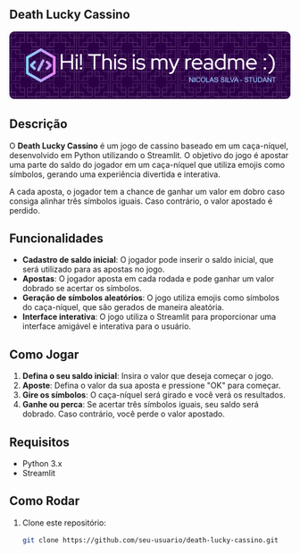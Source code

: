 ## Death Lucky Cassino 

![Logo](https://github.com/nicolassavyi/padrao-readme/blob/main/img/logo.png)

## Descrição

O **Death Lucky Cassino** é um jogo de cassino baseado em um caça-níquel, desenvolvido em Python utilizando o Streamlit. O objetivo do jogo é apostar uma parte do saldo do jogador em um caça-níquel que utiliza emojis como símbolos, gerando uma experiência divertida e interativa. 

A cada aposta, o jogador tem a chance de ganhar um valor em dobro caso consiga alinhar três símbolos iguais. Caso contrário, o valor apostado é perdido.

## Funcionalidades

- **Cadastro de saldo inicial**: O jogador pode inserir o saldo inicial, que será utilizado para as apostas no jogo.
- **Apostas**: O jogador aposta em cada rodada e pode ganhar um valor dobrado se acertar os símbolos.
- **Geração de símbolos aleatórios**: O jogo utiliza emojis como símbolos do caça-níquel, que são gerados de maneira aleatória.
- **Interface interativa**: O jogo utiliza o Streamlit para proporcionar uma interface amigável e interativa para o usuário.

## Como Jogar

1. **Defina o seu saldo inicial**: Insira o valor que deseja começar o jogo.
2. **Aposte**: Defina o valor da sua aposta e pressione "OK" para começar.
3. **Gire os símbolos**: O caça-níquel será girado e você verá os resultados.
4. **Ganhe ou perca**: Se acertar três símbolos iguais, seu saldo será dobrado. Caso contrário, você perde o valor apostado.

## Requisitos

- Python 3.x
- Streamlit

## Como Rodar

1. Clone este repositório:
   ```bash
   git clone https://github.com/seu-usuario/death-lucky-cassino.git
